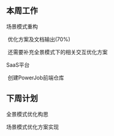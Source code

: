 ## 本周工作

场景模式重构

​	优化方案及文档输出(70%)

​	还需要补充全景模式下的相关交互优化方案

SaaS平台

​	创建PowerJob前端仓库



## 下周计划

全景模式优化构思

场景模式优化方案实现